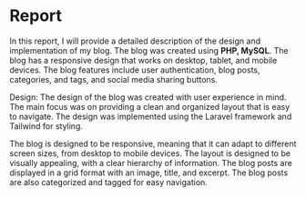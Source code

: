 # Report

In this report, I will provide a detailed description of the design and implementation of my blog. The blog was created using **PHP, MySQL**. The blog has a responsive design that works on desktop, tablet, and mobile devices. The blog features include user authentication, blog posts, categories, and tags, and social media sharing buttons.

Design:
The design of the blog was created with user experience in mind. The main focus was on providing a clean and organized layout that is easy to navigate. The design was implemented using the Laravel framework and Tailwind for styling.

The blog is designed to be responsive, meaning that it can adapt to different screen sizes, from desktop to mobile devices. The layout is designed to be visually appealing, with a clear hierarchy of information. The blog posts are displayed in a grid format with an image, title, and excerpt. The blog posts are also categorized and tagged for easy navigation.